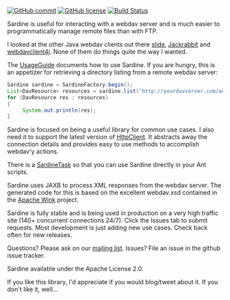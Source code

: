 [![GitHub commit](https://img.shields.io/github/last-commit/lookfirst/sardine)](https://github.com/lookfirst/sardine/commits/master)
[![GitHub license](https://img.shields.io/badge/license-apache2-blue.svg)](https://raw.githubusercontent.com/lookfirst/sardine/master/LICENSE.txt)
[![Build Status](https://github.com/lookfirst/sardine/workflows/build/badge.svg?branch=master)](https://github.com/lookfirst/sardine/actions)


Sardine is useful for interacting with a webdav server and is much easier to programmatically manage remote files than with FTP.

I looked at the other Java webdav clients out there [slide](http://jakarta.apache.org/slide/), [Jackrabbit](http://jackrabbit.apache.org/) and [webdavclient4j](http://sourceforge.net/projects/webdavclient4j/). 
None of them do things quite the way I wanted.

The [UsageGuide](https://github.com/lookfirst/sardine/wiki/UsageGuide) documents how to use Sardine. If you are hungry, this is an appetizer for retrieving a directory listing from a remote webdav server:

```java
Sardine sardine = SardineFactory.begin();
List<DavResource> resources = sardine.list("http://yourdavserver.com/adirectory/");
for (DavResource res : resources)
{
     System.out.println(res);
}
```

Sardine is focused on being a useful library for common use cases. I also need it to support the latest version of [HttpClient](http://httpcomponents.apache.org/). It abstracts away the connection details and provides easy to use methods to accomplish webdav'y actions.

There is a [SardineTask](https://github.com/lookfirst/sardine/wiki/SardineTask) so that you can use Sardine directly in your Ant scripts.

Sardine uses JAXB to process XML responses from the webdav server. The generated code for this is based on the excellent webdav.xsd contained in the [Apache Wink](http://wink.apache.org/) project.

Sardine is fully stable and is being used in production on a very high traffic site (140+ concurrent connections 24/7). Click the Issues tab to submit requests. Most development is just adding new use cases. Check back often for new releases.

Questions? Please ask on our [mailing list](https://groups.google.com/forum/#!forum/sardine-dav). Issues? File an issue in the github issue tracker.

Sardine available under the Apache License 2.0.

If you like this library, I'd appreciate if you would blog/tweet about it. If you don't like it, well...
